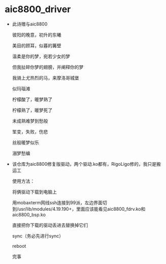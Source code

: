 # aic8800_driver
- 此诗赠与aic8800

  彼阳的晚意，初升的东曦

  美目的顾耳，似暮的篝壁

  温柔是你的梦，宛若少女的梦

  但我扯碎你梦的翅膀，并阐释你的梦

  我骑上尤热烈的马，来摩洛哥城堡

  似玛瑙滩

  柠檬酸了，暖梦熟了

  柠檬熟了，暖梦死了

  未成熟难梦到愁般

  笙变，失败，伤悲

  丝般暖梦似乐

  溺梦愁编

- 该仓库为aic8800修复版驱动，两个驱动.ko都有，RigoLigo修的，我只是搬运工

  使用方法：

  将俩驱动下载到电脑上

  用mobaxterm网线ssh连接到99派，左边界面切到/usr/lib/modules/4.19.190+，里面应该能看见aic8800_fdrv.ko和aic8800_bsp.ko

  直接把你下载的驱动丢进去替换掉它们

  sync（务必先进行sync）

  reboot

  完事
